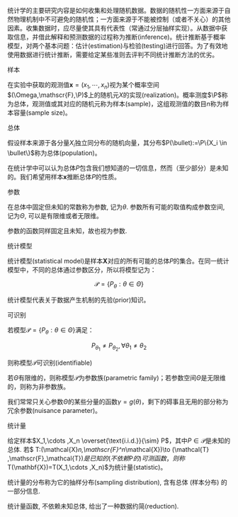 统计学的主要研究内容是如何收集和处理随机数据。数据的随机性一方面来源于自然物理机制中不可避免的随机性；一方面来源于不能被控制（或者不关心）的其他因素。收集数据时，应尽量使其具有代表性（常通过分层抽样实现）。从数据中获取信息，并借此解释和预测数据的过程称为推断(inference)。统计推断基于概率模型，对两个基本问题：估计(estimation)与检验(testing)进行回答。为了有效地使用数据进行统计推断，需要给定某些准则去评判不同统计推断方法的优劣。

样本

在实验中获取的观测值$\mathbf{x}=(x_1, \cdots ,x_n)$视为某个概率空间$(\Omega,\mathscr{F},\P)$上的随机元$X$的实现(realization)。概率测度$\P$称为总体，观测值或其对应的随机元称为样本(sample)，这组观测值的数目$n$称为样本容量(sample size)。

总体

假设样本来源于各分量$X_i$独立同分布的随机向量，其分布$P(\bullet):=\P\{X_i \in \bullet\}$称为总体(population)。

在统计学中可以认为总体$P$包含我们想知道的一切信息，然而（至少部分）是未知的。我们希望用样本$\mathbf{x}$推断总体$P$的性质。


参数

在总体中固定但未知的常数称为参数, 记为$\theta$. 参数所有可能的取值构成参数空间, 记为$\Theta$, 可以是有限维或者无限维。

参数的函数同样固定且未知，故也视为参数.

统计模型

统计模型(statistical model)是样本$\mathbf{X}$对应的所有可能的总体$P$的集合。在同一统计模型中，不同的总体通过参数区分，所以将模型记为：

$$ \mathcal{P}=\{ P_{\theta}:\theta \in \Theta \} $$

统计模型代表关于数据产生机制的先验(prior)知识。

可识别

若模型$\mathcal{P}=\{ P_{\theta}:\theta \in \Theta \}$满足：

$$ P_{\theta_1} \neq P_{\theta_2}, \forall \theta_1 \neq \theta_2 $$

则称模型$\mathcal{P}$可识别(identifiable)

若$\Theta$有限维的，则称模型$\mathcal{P}$为参数族(parametric family)；若参数空间$\Theta$是无限维的，则称为非参数族。

我们常常只关心参数$\Theta$的某些分量的函数$\gamma=g(\theta)$，剩下的碍事且无用的部分称为冗余参数(nuisance parameter)。

统计量


给定样本$X_1,\cdots ,X_n \overset{\text{i.i.d.}}{\sim} P$，其中$P \in \mathcal{P}$是未知的总体. 若$ T:(\mathcal{X}_n,\mathscr{F}^n_\mathcal{X})\to (\mathcal{T} ,\mathscr{F}_\mathcal{T})$是已知的(不依赖$P$的)可测函数，则称$T(\mathbf{X})=T(X_1,\cdots ,X_n)$为统计量(statistic)。

统计量的分布称为它的抽样分布(sampling distribution), 含有总体 (样本分布) 的一部分信息.


统计量函数, 不依赖未知总体, 给出了一种数据约简(reduction).